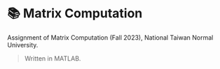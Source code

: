 # :books: Matrix Computation
Assignment of Matrix Computation (Fall 2023), National Taiwan Normal University.

> Written in MATLAB.